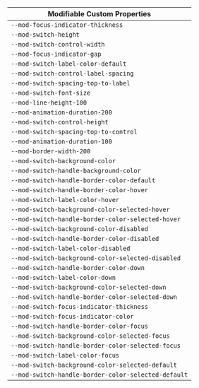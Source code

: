 | Modifiable Custom Properties |
| --- |
|`--mod-focus-indicator-thickness`|
|`--mod-switch-height`|
|`--mod-switch-control-width`|
|`--mod-focus-indicator-gap`|
|`--mod-switch-label-color-default`|
|`--mod-switch-control-label-spacing`|
|`--mod-switch-spacing-top-to-label`|
|`--mod-switch-font-size`|
|`--mod-line-height-100`|
|`--mod-animation-duration-200`|
|`--mod-switch-control-height`|
|`--mod-switch-spacing-top-to-control`|
|`--mod-animation-duration-100`|
|`--mod-border-width-200`|
|`--mod-switch-background-color`|
|`--mod-switch-handle-background-color`|
|`--mod-switch-handle-border-color-default`|
|`--mod-switch-handle-border-color-hover`|
|`--mod-switch-label-color-hover`|
|`--mod-switch-background-color-selected-hover`|
|`--mod-switch-handle-border-color-selected-hover`|
|`--mod-switch-background-color-disabled`|
|`--mod-switch-handle-border-color-disabled`|
|`--mod-switch-label-color-disabled`|
|`--mod-switch-background-color-selected-disabled`|
|`--mod-switch-handle-border-color-down`|
|`--mod-switch-label-color-down`|
|`--mod-switch-background-color-selected-down`|
|`--mod-switch-handle-border-color-selected-down`|
|`--mod-switch-focus-indicator-thickness`|
|`--mod-switch-focus-indicator-color`|
|`--mod-switch-handle-border-color-focus`|
|`--mod-switch-background-color-selected-focus`|
|`--mod-switch-handle-border-color-selected-focus`|
|`--mod-switch-label-color-focus`|
|`--mod-switch-background-color-selected-default`|
|`--mod-switch-handle-border-color-selected-default`|